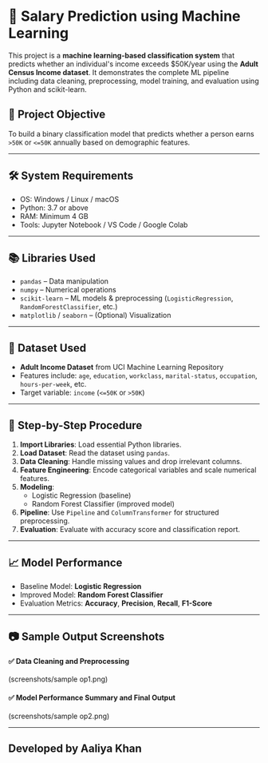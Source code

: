 # 💼 Salary Prediction using Machine Learning

This project is a **machine learning-based classification system** that predicts whether an individual's income exceeds $50K/year using the **Adult Census Income dataset**. It demonstrates the complete ML pipeline including data cleaning, preprocessing, model training, and evaluation using Python and scikit-learn.

## 📌 Project Objective

To build a binary classification model that predicts whether a person earns `>50K` or `<=50K` annually based on demographic features.

---

## 🛠️ System Requirements

- OS: Windows / Linux / macOS  
- Python: 3.7 or above  
- RAM: Minimum 4 GB  
- Tools: Jupyter Notebook / VS Code / Google Colab

---

## 📚 Libraries Used

- `pandas` – Data manipulation  
- `numpy` – Numerical operations  
- `scikit-learn` – ML models & preprocessing (`LogisticRegression`, `RandomForestClassifier`, etc.)  
- `matplotlib` / `seaborn` – (Optional) Visualization  

---

## 🧩 Dataset Used

- **Adult Income Dataset** from UCI Machine Learning Repository
- Features include: `age`, `education`, `workclass`, `marital-status`, `occupation`, `hours-per-week`, etc.
- Target variable: `income` (`<=50K` or `>50K`)

---

## 🚀 Step-by-Step Procedure

1. **Import Libraries**: Load essential Python libraries.
2. **Load Dataset**: Read the dataset using `pandas`.
3. **Data Cleaning**: Handle missing values and drop irrelevant columns.
4. **Feature Engineering**: Encode categorical variables and scale numerical features.
5. **Modeling**:
   - Logistic Regression (baseline)
   - Random Forest Classifier (improved model)
6. **Pipeline**: Use `Pipeline` and `ColumnTransformer` for structured preprocessing.
7. **Evaluation**: Evaluate with accuracy score and classification report.

---

## 📈 Model Performance

- Baseline Model: **Logistic Regression**
- Improved Model: **Random Forest Classifier**
- Evaluation Metrics: **Accuracy**, **Precision**, **Recall**, **F1-Score**

---

## 📷 Sample Output Screenshots

#### ✅ Data Cleaning and Preprocessing
(screenshots/sample op1.png)


#### ✅ Model Performance Summary and Final Output
(screenshots/sample op2.png)


---

## Developed by Aaliya Khan 

